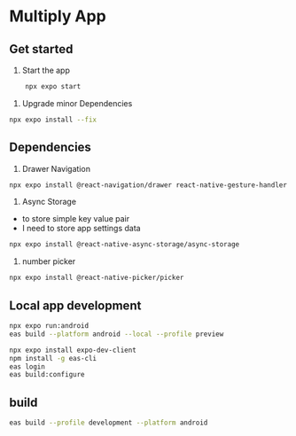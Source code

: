 # Multiply App

## Get started

1. Start the app

```bash
    npx expo start
```

1. Upgrade minor Dependencies

```bash
npx expo install --fix
```

## Dependencies

1. Drawer Navigation

```bash
npx expo install @react-navigation/drawer react-native-gesture-handler react-native-reanimated
```

1. Async Storage

- to store simple key value pair
- I need to store app settings data

```bash
npx expo install @react-native-async-storage/async-storage
```

1. number picker

```bash
npx expo install @react-native-picker/picker
```

## Local app development

```sh
npx expo run:android
eas build --platform android --local --profile preview
```

```sh
npx expo install expo-dev-client
npm install -g eas-cli
eas login
eas build:configure
```

## build

```sh
eas build --profile development --platform android
```
